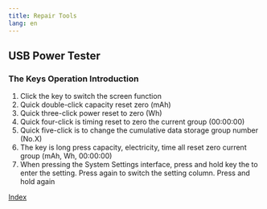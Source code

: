 ```yaml
---
title: Repair Tools
lang: en
---
```


## USB Power Tester

### The Keys Operation Introduction

1. Click the key to switch the screen function
2. Quick double-click capacity reset zero (mAh)
3. Quick three-click power reset to zero (Wh)
4. Quick four-click is timing reset to zero the current group (00:00:00)
5. Quick five-click is to change the cumulative data storage group number
   (No.X)
6. The key is long press capacity, electricity, time all reset zero current
   group (mAh, Wh, 00:00:00)
7. When pressing the System Settings interface, press and hold key the to enter
   the setting. Press again to switch the setting column. Press and hold again   

[Index](index.md)
